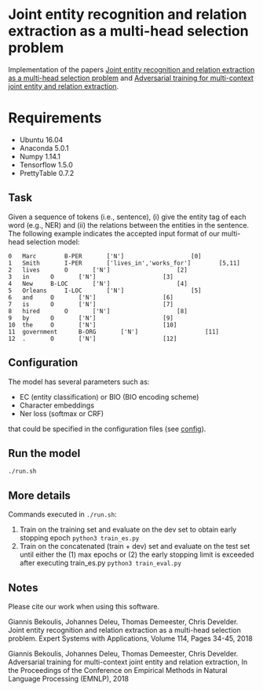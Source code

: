 # Joint entity recognition and relation extraction as a multi-head selection problem

Implementation of the papers
[Joint entity recognition and relation extraction as a multi-head selection problem](https://arxiv.org/abs/1804.07847) and 
[Adversarial training for multi-context joint entity and relation extraction](https://arxiv.org/abs/1808.06876).

# Requirements
* Ubuntu 16.04
* Anaconda 5.0.1
* Numpy 1.14.1
* Tensorflow 1.5.0
* PrettyTable 0.7.2

## Task
Given a sequence of tokens (i.e., sentence), (i) give the entity tag of each word (e.g., NER) and (ii) the relations between the entities in the sentence. The following example indicates the accepted input format of our multi-head selection model:


```
0	Marc		B-PER		['N']					[0]		
1	Smith		I-PER 		['lives_in','works_for']		[5,11]
2 	lives		O		['N']					[2]
3	in		O		['N']					[3]
4	New		B-LOC		['N']					[4]
5	Orleans		I-LOC		['N']					[5] 
6	and		O		['N']					[6]
7	is		O		['N']					[7]
8	hired		O		['N']					[8]
9	by		O		['N']					[9]
10	the		O		['N']					[10]
11  government		B-ORG		['N']					[11]
12	.		O		['N']					[12]
```

## Configuration
The model has several parameters such as: 
* EC (entity classification) or BIO (BIO encoding scheme)
* Character embeddings
* Ner loss (softmax or CRF)

that could be specified in the configuration files (see [config](https://github.com/bekou/multihead_joint_entity_relation_extraction/tree/master/configs)).

## Run the model

```
./run.sh
```

## More details
Commands executed in ```./run.sh```:

1. Train on the training set and evaluate on the dev set to obtain early stopping epoch
```python3 train_es.py```
2. Train on the concatenated (train + dev) set and evaluate on the test set until either the (1) max epochs or (2) the early stopping limit is exceeded after executing train_es.py
```python3 train_eval.py```

## Notes

Please cite our work when using this software.

Giannis Bekoulis, Johannes Deleu, Thomas Demeester, Chris Develder. Joint entity recognition and relation extraction as a multi-head selection problem. Expert Systems with Applications, Volume 114, Pages 34-45, 2018

Giannis Bekoulis, Johannes Deleu, Thomas Demeester, Chris Develder. Adversarial training for multi-context joint entity and relation extraction, In the Proceedings of the Conference on Empirical Methods in Natural Language Processing (EMNLP), 2018

